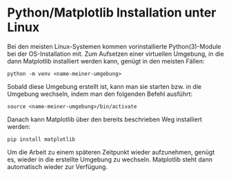 # Python/Matplotlib Installation unter Linux

Bei den meisten Linux-Systemen kommen vorinstallierte Python(3)-Module bei der OS-Installation mit.
Zum Aufsetzen einer virtuellen Umgebung, in die dann Matplotlib installiert werden kann, genügt in den meisten Fällen:
```shell
python -m venv <name-meiner-umgebung>
```

Sobald diese Umgebung erstellt ist, kann man sie starten bzw. in die Umgebung wechseln, indem man den folgenden Befehl ausführt:
```shell
source <name-meiner-umgebung>/bin/activate
```

Danach kann Matplotlib über den bereits beschrieben Weg installiert werden:
```shell
pip install matplotlib
```

Um die Arbeit zu einem späteren Zeitpunkt wieder aufzunehmen, genügt es, wieder in die erstellte Umgebung zu wechseln.
Matplotlib steht dann automatisch wieder zur Verfügung.